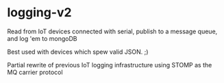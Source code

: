 # logging-v2
Read from IoT devices connected with serial, publish to a message queue, and log 'em to mongoDB

Best used with devices which spew valid JSON. ;)

Partial rewrite of previous IoT logging infrastructure using STOMP as the MQ carrier protocol
